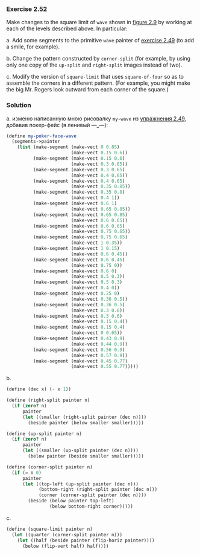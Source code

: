 

### Exercise 2.52

Make changes to the square limit of `wave` shown in [figure 2.9](https://mitpress.mit.edu/sites/default/files/sicp/full-text/book/book-Z-H-15.html#%_fig_2.9) by working at each of the levels described above. In particular:

a.  Add some segments to the primitive `wave` painter of [exercise  2.49](./Exercise%202.49.md) (to add a smile, for example).

b.  Change the pattern constructed by `corner-split` (for example, by using only one copy of the `up-split` and `right-split` images instead of two).

c.  Modify the version of `square-limit` that uses `square-of-four` so as to assemble the corners in a different pattern. (For example, you might make the big Mr. Rogers look outward from each corner of the square.)

### Solution

a. изменю написанную мною рисовалку `my-wave` из [упражнения 2.49](./Exercise%202.49.md),\
добавив покер-фейс (я ленивый —\_—):

```scheme
(define my-poker-face-wave
  (segments->painter 
    (list (make-segment (make-vect 0 0.85)
                        (make-vect 0.15 0.6))
          (make-segment (make-vect 0.15 0.6)
                        (make-vect 0.3 0.65))
          (make-segment (make-vect 0.3 0.65)
                        (make-vect 0.4 0.65))
          (make-segment (make-vect 0.4 0.65)
                        (make-vect 0.35 0.85))
          (make-segment (make-vect 0.35 0.8)
                        (make-vect 0.4 1))
          (make-segment (make-vect 0.6 1)
                        (make-vect 0.65 0.85))
          (make-segment (make-vect 0.65 0.85)
                        (make-vect 0.6 0.65))
          (make-segment (make-vect 0.6 0.65)
                        (make-vect 0.75 0.65))
          (make-segment (make-vect 0.75 0.65)
                        (make-vect 1 0.35))
          (make-segment (make-vect 1 0.15)
                        (make-vect 0.6 0.45))
          (make-segment (make-vect 0.6 0.45)
                        (make-vect 0.75 0))
          (make-segment (make-vect 0.6 0)
                        (make-vect 0.5 0.3))
          (make-segment (make-vect 0.5 0.3)
                        (make-vect 0.4 0))
          (make-segment (make-vect 0.25 0)
                        (make-vect 0.36 0.5))
          (make-segment (make-vect 0.36 0.5)
                        (make-vect 0.3 0.6))
          (make-segment (make-vect 0.3 0.6)
                        (make-vect 0.15 0.4))
          (make-segment (make-vect 0.15 0.4)
                        (make-vect 0 0.65))
          (make-segment (make-vect 0.43 0.9)
                        (make-vect 0.44 0.9))
          (make-segment (make-vect 0.56 0.9)
                        (make-vect 0.57 0.9))
          (make-segment (make-vect 0.45 0.77)
                        (make-vect 0.55 0.77)))))
```

b. 

```scheme
(define (dec x) (- x 1))

(define (right-split painter n)
  (if (zero? n)
      painter
      (let ((smaller (right-split painter (dec n))))
        (beside painter (below smaller smaller)))))

(define (up-split painter n)
  (if (zero? n)
      painter
      (let ((smaller (up-split painter (dec n))))
        (below painter (beside smaller smaller)))))
```
```scheme
(define (corner-split painter n)
  (if (= n 0)
      painter
      (let ((top-left (up-split painter (dec n)))
            (bottom-right (right-split painter (dec n)))
            (corner (corner-split painter (dec n))))
        (beside (below painter top-left)
                (below bottom-right corner)))))
```

c.

```scheme
(define (square-limit painter n)
  (let ((quarter (corner-split painter n)))
    (let ((half (beside painter (flip-horiz painter))))
      (below (flip-vert half) half))))
```

